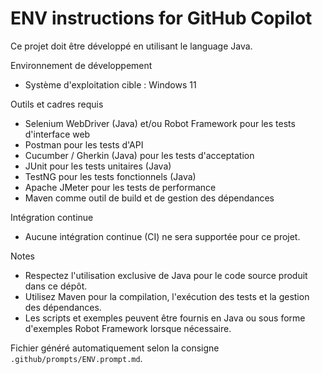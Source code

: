 # ENV instructions for GitHub Copilot

Ce projet doit être développé en utilisant le language Java.

Environnement de développement
- Système d'exploitation cible : Windows 11

Outils et cadres requis
- Selenium WebDriver (Java) et/ou Robot Framework pour les tests d'interface web
- Postman pour les tests d'API
- Cucumber / Gherkin (Java) pour les tests d'acceptation
- JUnit pour les tests unitaires (Java)
- TestNG pour les tests fonctionnels (Java)
- Apache JMeter pour les tests de performance
- Maven comme outil de build et de gestion des dépendances

Intégration continue
- Aucune intégration continue (CI) ne sera supportée pour ce projet.

Notes
- Respectez l'utilisation exclusive de Java pour le code source produit dans ce dépôt.
- Utilisez Maven pour la compilation, l'exécution des tests et la gestion des dépendances.
- Les scripts et exemples peuvent être fournis en Java ou sous forme d'exemples Robot Framework lorsque nécessaire.

Fichier généré automatiquement selon la consigne `.github/prompts/ENV.prompt.md`.
